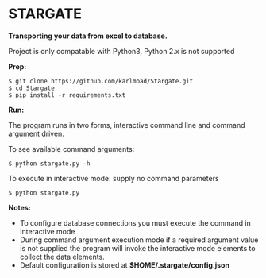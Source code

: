 # STARGATE

**Transporting your data from excel to database.** 

Project is only compatable with Python3, Python 2.x is not supported 

**Prep:**

```
$ git clone https://github.com/karlmoad/Stargate.git
$ cd Stargate
$ pip install -r requirements.txt
```

**Run:**

The program runs in two forms, interactive command line and command argument driven. 

To see available command arguments:

```
$ python stargate.py -h
```

 To execute in interactive mode: supply no command parameters

```
$ python stargate.py
```

**Notes:** 

- To configure database connections you must execute the command in interactive mode
- During command argument execution mode if a required argument value is not supplied the program will invoke the interactive mode elements to collect the data elements.
- Default configuration is stored at **$HOME/.stargate/config.json**

